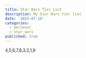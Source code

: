 ```yaml
---
title: Star Wars Tier List
description: My Star Wars tier list
date: '2023-07-14'
categories:
  - personal
  - star-wars
published: true
---
```


4,5,6,7,8,3,2,1,9
